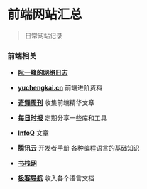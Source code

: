 # 前端网站汇总
> 日常网站记录

### 前端相关
- [**阮一峰的网络日志**](http://www.ruanyifeng.com/blog/)
- [**yuchengkai.cn**](https://yuchengkai.cn/) 前端进阶资料

- [**奇舞周刊**](https://weekly.75.team/) 收集前端精华文章
- [**每日时报**](https://wubaiqing.github.io/zaobao/) 定期分享一些库和工具

- [**InfoQ**](https://www.infoq.cn/topic/Front-end) 文章
- [**腾讯云**](https://cloud.tencent.com/developer/devdocs) 开发者手册 各种编程语言的基础知识
- [**书栈网**](https://www.bookstack.cn/)
- [**极客导航**](http://geekdocs.cn/) 收入各个语言文档






